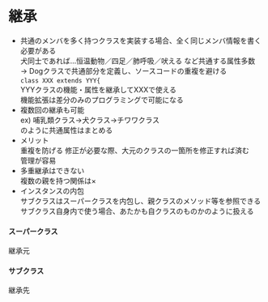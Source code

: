 # 継承
- 共通のメンバを多く持つクラスを実装する場合、全く同じメンバ情報を書く必要がある  
犬同士であれば…恒温動物／四足／肺呼吸／吠える など共通する属性多数  
→ Dogクラスで共通部分を定義し、ソースコードの重複を避ける  
`class XXX extends YYY{`  
YYYクラスの機能・属性を継承してXXXで使える  
機能拡張は差分のみのプログラミングで可能になる  
- 複数回の継承も可能  
ex) 哺乳類クラス→犬クラス→チワワクラス  
のように共通属性はまとめる  
- メリット  
重複を防げる
修正が必要な際、大元のクラスの一箇所を修正すれば済む  
管理が容易  
- 多重継承はできない  
複数の親を持つ関係は×  
- インスタンスの内包  
サブクラスはスーパークラスを内包し、親クラスのメソッド等を参照できる  
サブクラス自身内で使う場合、あたかも自クラスのものかのように扱える
#### スーパークラス  
継承元  
#### サブクラス  
継承先
